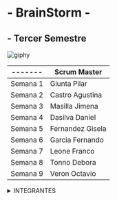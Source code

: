 # - BrainStorm -

## - Tercer Semestre

![giphy](https://user-images.githubusercontent.com/112595749/234125774-baa29115-ef78-419b-8d76-c362f91054ba.gif)

| -------   | Scrum Master      |
| ----------| -------------     |
| Semana 1  | Giunta Pilar      |
| Semana 2  | Castro Agustina   |
| Semana 3  | Masilla Jimena    |
| Semana 4  | Dasilva Daniel    |
| Semana 5  | Fernandez Gisela  |
| Semana 6  | Garcia Fernando   |
| Semana 7  | Leone Franco      |
| Semana 8  | Tonno Debora      |
| Semana 9  | Veron Octavio     |

<details><summary>INTEGRANTES</summary>
<p>


```ruby
► Castro Agustina   
► Dasilva Daniel   
► Giunta Pilar   
► Fernandez Gisela  
► Fernando Garcia  
► Franco Leone  
► Mansilla Jimena  
► Tonno Debora  
► Veron Octavio 
```

</p>
</details>

